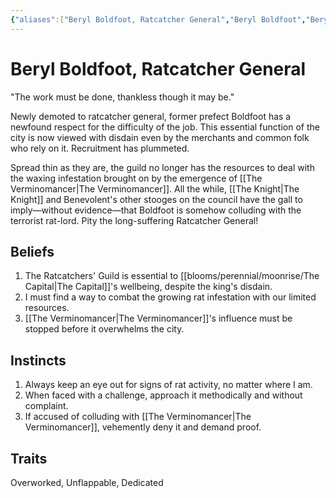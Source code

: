 ```yaml
---
{"aliases":["Beryl Boldfoot, Ratcatcher General","Beryl Boldfoot","Beryl Boldfoot","Ratcatcher General"],"date-created":"2024-09-16T14:35","date-modified":"2024-09-17T13:48","dg-publish":true,"tags":["moonrise","moonrise/person"],"title":"Beryl Boldfoot, Ratcatcher General","dg-path":"moonrise/Beryl Boldfoot.md","permalink":"/moonrise/beryl-boldfoot/","dgPassFrontmatter":true}
---
```



# Beryl Boldfoot, Ratcatcher General

"The work must be done, thankless though it may be."

Newly demoted to ratcatcher general, former prefect Boldfoot has a newfound respect for the difficulty of the job. This essential function of the city is now viewed with disdain even by the merchants and common folk who rely on it. Recruitment has plummeted.

Spread thin as they are, the guild no longer has the resources to deal with the waxing infestation brought on by the emergence of [[The Verminomancer\|The Verminomancer]]. All the while, [[The Knight\|The Knight]] and Benevolent's other stooges on the council have the gall to imply—without evidence—that Boldfoot is somehow colluding with the terrorist rat-lord. Pity the long-suffering Ratcatcher General!

## Beliefs

1. The Ratcatchers' Guild is essential to [[blooms/perennial/moonrise/The Capital\|The Capital]]'s wellbeing, despite the king's disdain.
2. I must find a way to combat the growing rat infestation with our limited resources.
3. [[The Verminomancer\|The Verminomancer]]'s influence must be stopped before it overwhelms the city.

## Instincts

1. Always keep an eye out for signs of rat activity, no matter where I am.
2. When faced with a challenge, approach it methodically and without complaint.
3. If accused of colluding with [[The Verminomancer\|The Verminomancer]], vehemently deny it and demand proof.

## Traits

Overworked, Unflappable, Dedicated
